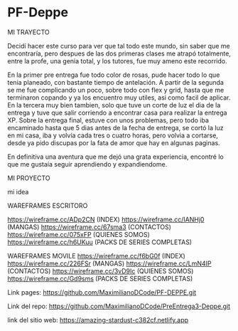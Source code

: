# PF-Deppe
MI TRAYECTO

Decidí hacer este curso para ver que tal todo este mundo, sin saber que me encontraría, pero despues de las dos primeras clases me atrapó totalmente, entre la profe, una genia total, y los tutores, fue muy ameno este recorrido.

En la primer pre entrega fue todo color de rosas, pude hacer todo lo que tenia planeado, con bastante tiempo de antelación. A partir de la segunda se me fue complicando un poco, sobre todo con flex y grid, hasta que me terminaron copando y ya los encuentro muy utiles, asi como facil de aplicar. En la tercera muy bien tambien, solo que tuve un corte de luz el dia de la entrega y tuve que salir corriendo a encontrar casa para realizar la entrega XP. Sobre la entrega final, estuve con unos problemas, pero todo iba encaminado hasta que 5 dias antes de la fecha de entrega, se cortó la luz en mi casa, iba y volvía cada tres o cuatro horas, pero volvia a cortarse, desde ya pido discupas por la fata de amor que hay en algunas paginas.

En definitiva una aventura que me dejó una grata experiencia, encontré lo que me gustaía seguir aprendiendo y expandiendome.

MI PROYECTO

mi idea 




WAREFRAMES ESCRITORO

https://wireframe.cc/ADp2CN (INDEX)
https://wireframe.cc/IANHj0 (MANGAS)
https://wireframe.cc/67sma3 (CONTACTOS)
https://wireframe.cc/075xFP (QUIENES SOMOS)
https://wireframe.cc/h6UKuu (PACKS DE SERIES COMPLETAS)

WAREFRAMES MOVILE
https://wireframe.cc/f6bG0f (INDEX)
https://wireframe.cc/226FSr (MANGAS)
https://wireframe.cc/LmN4IP (CONTACTOS)
https://wireframe.cc/3vD9Ic (QUIENES SOMOS)
https://wireframe.cc/Gd9sms (PACKS DE SERIES COMPLETAS)

Link pages: https://github.com/MaximilianoDCode/PF-DEPPE.git

Link del repo: https://github.com/MaximilianoDCode/PreEntrega3-Deppe.git

link del sitio web: https://amazing-stardust-c382cf.netlify.app

